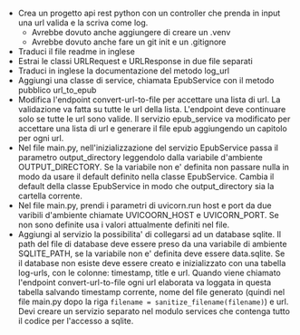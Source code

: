 - Crea un progetto api rest python con un controller che prenda in input una url valida e la scriva come log.
  - Avrebbe dovuto anche aggiungere di creare un .venv
  - Avrebbe dovuto anche fare un git init e un .gitignore
- Traduci il file readme in inglese
- Estrai le classi URLRequest e URLResponse in due file separati
- Traduci in inglese la documentazione del metodo log_url
- Aggiungi una classe di service, chiamata EpubService con il metodo pubblico url_to_epub
- Modifica l'endpoint convert-url-to-file per accettare una lista di url. La validazione va fatta su tutte le url della lista. L'endpoint deve continuare solo se tutte le url sono valide. Il servizio epub_service va modificato per accettare una lista di url e generare il file epub aggiungendo un capitolo per ogni url.
- Nel file main.py, nell'inizializzazione del servizio EpubService passa il parametro output_directory leggendolo dalla variabile d'ambiente OUTPUT_DIRECTORY. Se la variabile non e' definita non passare nulla in modo da usare il default definito nella classe EpubService. Cambia il default della classe EpubService in modo che output_directory sia la cartella corrente.
- Nel file main.py, prendi i parametri di uvicorn.run host e port da due varibili d'ambiente chiamate UVICOORN_HOST e UVICORN_PORT. Se non sono definite usa i valori attualmente definiti nel file.
- Aggiungi al servizio la possibilita' di collegarsi ad un database sqlite. Il path del file di database deve essere preso da una variabile di ambiente SQLITE_PATH, se la variabile non e' definita deve essere data.sqlite. Se il database non esiste deve essere creato e inizializzato con una tabella log-urls, con le colonne: timestamp, title e url. Quando viene chiamato l'endpoint convert-url-to-file ogni url elaborata va loggata in questa tabella salvando timestamp corrente, nome del file generato (quindi nel file main.py dopo la riga `filename = sanitize_filename(filename)`) e url. Devi creare un servizio separato nel modulo services che contenga tutto il codice per l'accesso a sqlite.